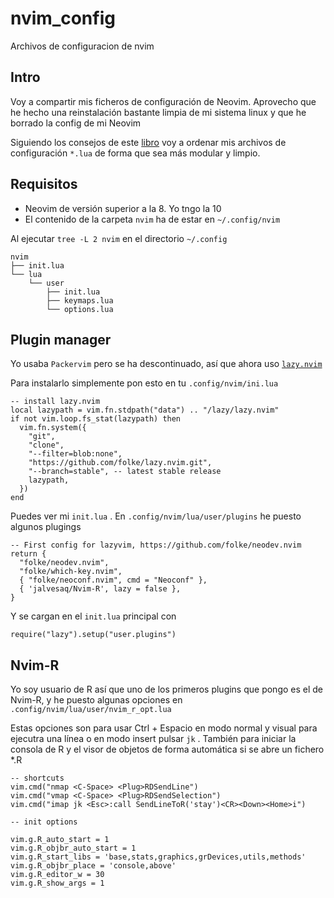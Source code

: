 # nvim_config
Archivos de configuracion de nvim

## Intro

Voy a compartir mis ficheros de configuración de Neovim. 
Aprovecho que he hecho una reinstalación bastante limpia de mi sistema linux y que he borrado la config de mi Neovim

Siguiendo los consejos de este [libro](https://www.amazon.com/Neovim-beginners-complete-installation-fully-fledged-ebook/dp/B0CCW8PGKV) voy a ordenar mis archivos de configuración `*.lua` de 
forma que sea más modular y limpio. 


## Requisitos

* Neovim de versión superior a la 8. Yo tngo la 10
* El contenido de la carpeta `nvim` ha de estar en `~/.config/nvim`

Al ejecutar `tree -L 2 nvim` en el directorio `~/.config` 

```
nvim
├── init.lua
└── lua
    └── user
        ├── init.lua
        ├── keymaps.lua
        └── options.lua
```

## Plugin manager

Yo usaba `Packervim` pero se ha descontinuado, así que ahora uso [`lazy.nvim`](https://github.com/folke/lazy.nvim) 

Para instalarlo simplemente pon esto en tu `.config/nvim/ini.lua`

```
-- install lazy.nvim
local lazypath = vim.fn.stdpath("data") .. "/lazy/lazy.nvim"
if not vim.loop.fs_stat(lazypath) then
  vim.fn.system({
    "git",
    "clone",
    "--filter=blob:none",
    "https://github.com/folke/lazy.nvim.git",
    "--branch=stable", -- latest stable release
    lazypath,
  })
end
```

Puedes ver mi `init.lua` . 
En `.config/nvim/lua/user/plugins`  he puesto algunos plugings

```
-- First config for lazyvim, https://github.com/folke/neodev.nvim
return {
  "folke/neodev.nvim",
  "folke/which-key.nvim",
  { "folke/neoconf.nvim", cmd = "Neoconf" },
  { 'jalvesaq/Nvim-R', lazy = false },
}
```

Y se cargan en el `init.lua` principal con 

```
require("lazy").setup("user.plugins")
```

## Nvim-R 

Yo soy usuario de R así que uno de los primeros plugins que pongo es el de Nvim-R, y 
he puesto algunas opciones en `.config/nvim/lua/user/nvim_r_opt.lua`

Estas opciones son para usar Ctrl + Espacio en modo normal  y visual para ejecutra una línea
o en modo insert pulsar `jk` . También para iniciar la consola de R y el visor de objetos
de forma automática si se abre un fichero *.R 



```
-- shortcuts
vim.cmd("nmap <C-Space> <Plug>RDSendLine")
vim.cmd("vmap <C-Space> <Plug>RDSendSelection")
vim.cmd("imap jk <Esc>:call SendLineToR('stay')<CR><Down><Home>i")

-- init options

vim.g.R_auto_start = 1
vim.g.R_objbr_auto_start = 1
vim.g.R_start_libs = 'base,stats,graphics,grDevices,utils,methods'
vim.g.R_objbr_place = 'console,above'
vim.g.R_editor_w = 30
vim.g.R_show_args = 1
```

